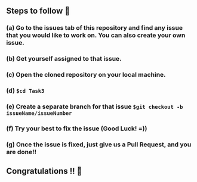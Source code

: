 ## Steps to follow :scroll:

### (a) Go to the issues tab of this repository and find any issue that you would like to work on. You can also create your own issue.

### (b) Get yourself assigned to that issue.

### (c) Open the cloned repository on your local machine.

### (d) ```$cd Task3 ```

### (e) Create a separate branch for that issue ```$git checkout -b issueName/issueNumber```

### (f) Try your best to fix the issue (Good Luck! =))

### (g) Once the issue is fixed, just give us a Pull Request, and you are done!! 

## Congratulations !! :partying_face: